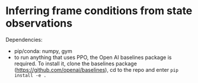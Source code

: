 # Inferring frame conditions from state observations

Dependencies:
- pip/conda: numpy, gym
- to run anything that uses PPO, the Open AI  baselines package is required. To install it, clone the baselines package (https://github.com/openai/baselines), cd to the repo and enter ```pip install -e .```
